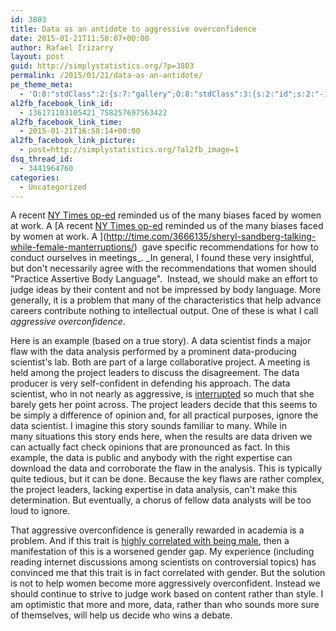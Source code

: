 ```yaml
---
id: 3803
title: Data as an antidote to aggressive overconfidence
date: 2015-01-21T11:58:07+00:00
author: Rafael Irizarry
layout: post
guid: http://simplystatistics.org/?p=3803
permalink: /2015/01/21/data-as-an-antidote/
pe_theme_meta:
  - 'O:8:"stdClass":2:{s:7:"gallery";O:8:"stdClass":3:{s:2:"id";s:2:"-1";s:5:"width";s:0:"";s:6:"height";s:0:"";}s:5:"video";O:8:"stdClass":1:{s:2:"id";s:2:"-1";}}'
al2fb_facebook_link_id:
  - 136171103105421_758257697563422
al2fb_facebook_link_time:
  - 2015-01-21T16:58:14+00:00
al2fb_facebook_link_picture:
  - post=http://simplystatistics.org/?al2fb_image=1
dsq_thread_id:
  - 3441964760
categories:
  - Uncategorized
---
```

A recent [NY Times op-ed](http://www.nytimes.com/2014/12/07/opinion/sunday/adam-grant-and-sheryl-sandberg-on-discrimination-at-work.html?_r=0) reminded us of the many biases faced by women at work. A [A recent [NY Times op-ed](http://www.nytimes.com/2014/12/07/opinion/sunday/adam-grant-and-sheryl-sandberg-on-discrimination-at-work.html?_r=0) reminded us of the many biases faced by women at work. A ](http://time.com/3666135/sheryl-sandberg-talking-while-female-manterruptions/)  gave specific recommendations for how to conduct ourselves in meetings_. _In general, I found these very insightful, but don't necessarily agree with the recommendations that women should "Practice Assertive Body Language".  Instead, we should make an effort to judge ideas by their content and not be impressed by body language. More generally, it is a problem that many of the characteristics that help advance careers contribute nothing to intellectual output. One of these is what I call _aggressive overconfidence_.

Here is an example (based on a true story). A data scientist finds a major flaw with the data analysis performed by a prominent data-producing scientist's lab. Both are part of a large collaborative project. A meeting is held among the project leaders to discuss the disagreement. The data producer is very self-confident in defending his approach. The data scientist, who in not nearly as aggressive, is [interrupted](http://time.com/3666135/sheryl-sandberg-talking-while-female-manterruptions/) so much that she barely gets her point across. The project leaders decide that this seems to be simply a difference of opinion and, for all practical purposes, ignore the data scientist. I imagine this story sounds familiar to many. While in many situations this story ends here, when the results are data driven we can actually fact check opinions that are pronounced as fact. In this example, the data is public and anybody with the right expertise can download the data and corroborate the flaw in the analysis. This is typically quite tedious, but it can be done. Because the key flaws are rather complex, the project leaders, lacking expertise in data analysis, can't make this determination. But eventually, a chorus of fellow data analysts will be too loud to ignore.

That aggressive overconfidence is generally rewarded in academia is a problem. And if this trait is [highly correlated with being male](http://scholar.google.com/scholar?hl=en&as_sdt=0,22&q=overconfidence+gender), then a manifestation of this is a worsened gender gap. My experience (including reading internet discussions among scientists on controversial topics) has convinced me that this trait is in fact correlated with gender. But the solution is not to help women become more aggressively overconfident. Instead we should continue to strive to judge work based on content rather than style. I am optimistic that more and more, data, rather than who sounds more sure of themselves, will help us decide who wins a debate.

&nbsp;